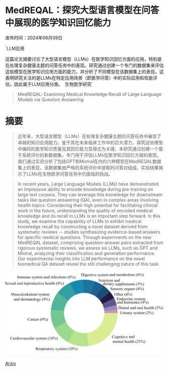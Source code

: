 # MedREQAL：探究大型语言模型在问答中展现的医学知识回忆能力

发布时间：2024年06月09日

`LLM应用

这篇论文摘要讨论了大型语言模型（LLMs）在医学知识回忆方面的应用，特别是在处理复杂健康主题的问答任务中的表现。研究通过创建一个专门的数据集来评估这些模型在医学知识应用方面的能力，并分析了不同模型在该数据集上的表现。这表明研究关注的是LLMs在特定应用场景（即医学问答）中的实际应用和性能评估，因此属于LLM应用分类。` `生物医学研究`

> MedREQAL: Examining Medical Knowledge Recall of Large Language Models via Question Answering

# 摘要

> 近年来，大型语言模型（LLMs）在处理复杂健康主题的问答任务中展现了卓越的知识应用能力。鉴于其在未来临床工作中的巨大潜力，探究这些模型中编码的医学知识质量及其回忆能力显得尤为关键。本研究通过创建一个基于系统评价的新数据集，专门用于评估LLMs在医学知识回忆方面的表现。我们通过实验分析了包括GPT和Mixtral在内的六种模型在MedREQAL数据集上的表现，该数据集由严格的系统评价中提取的问答对组成。实验结果揭示了LLMs在生物医学问答任务中仍面临的挑战。

> In recent years, Large Language Models (LLMs) have demonstrated an impressive ability to encode knowledge during pre-training on large text corpora. They can leverage this knowledge for downstream tasks like question answering (QA), even in complex areas involving health topics. Considering their high potential for facilitating clinical work in the future, understanding the quality of encoded medical knowledge and its recall in LLMs is an important step forward. In this study, we examine the capability of LLMs to exhibit medical knowledge recall by constructing a novel dataset derived from systematic reviews -- studies synthesizing evidence-based answers for specific medical questions. Through experiments on the new MedREQAL dataset, comprising question-answer pairs extracted from rigorous systematic reviews, we assess six LLMs, such as GPT and Mixtral, analyzing their classification and generation performance. Our experimental insights into LLM performance on the novel biomedical QA dataset reveal the still challenging nature of this task.

![MedREQAL：探究大型语言模型在问答中展现的医学知识回忆能力](../../../paper_images/2406.05845/donut2.png)

[Arxiv](https://arxiv.org/abs/2406.05845)